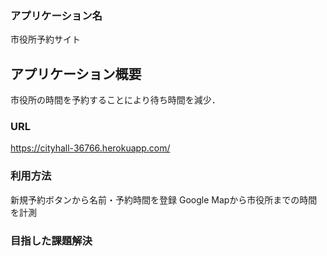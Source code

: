 ### アプリケーション名
  市役所予約サイト

## アプリケーション概要
  市役所の時間を予約することにより待ち時間を減少．

### URL
  https://cityhall-36766.herokuapp.com/

### 利用方法
  新規予約ボタンから名前・予約時間を登録
  Google Mapから市役所までの時間を計測

### 目指した課題解決
  
